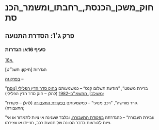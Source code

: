 # חוק_משכן_הכנסת,_רחבתו_ומשמר_הכנסת

## פרק ג׳1: הסדרת התנועה

### סעיף 16א: הגדרות

[16א.](https://he.wikisource.org/wiki/חוק_משכן_הכנסת,_רחבתו_ומשמר_הכנסת#s_yp_16_)

הגדרות [תיקון: תשנ״ט]

[בפרק זה](https://he.wikisource.org/wiki/חוק_משכן_הכנסת,_רחבתו_ומשמר_הכנסת#prq_g1) –

”ברירת משפט“, ”הודעת תשלום קנס“ – כמשמעותם [בחוק סדר הדין הפלילי [נוסח משולב], התשמ״ב–1982](https://he.wikisource.org/wiki/חוק_סדר_הדין_הפלילי "חוק סדר הדין הפלילי") (להלן – חוק סדר הדין הפלילי);

”גורר מורשה“, ”רכב מנועי“ – כמשמעותם [בפקודת התעבורה](https://he.wikisource.org/wiki/פקודת_התעבורה "פקודת התעבורה") (להלן – פקודת התעבורה);

”עבירת תעבורה“ – כהגדרתה [בפקודת התעבורה](https://he.wikisource.org/wiki/פקודת_התעבורה "פקודת התעבורה"), ובלבד שענינה אי ציות לתמרור או אי ציות להוראות בדבר הכוונה של תנועת רכב, חנייתו או עצירתו.